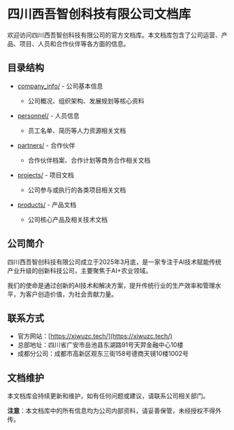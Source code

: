# 四川西吾智创科技有限公司文档库

欢迎访问四川西吾智创科技有限公司的官方文档库。本文档库包含了公司运营、产品、项目、人员和合作伙伴等各方面的信息。

## 目录结构

- [company_info/](company_info/) - 公司基本信息
  - 公司概况、组织架构、发展规划等核心资料
  
- [personnel/](personnel/) - 人员信息
  - 员工名单、简历等人力资源相关文档
  
- [partners/](partners/) - 合作伙伴
  - 合作伙伴档案、合作计划等商务合作相关文档
  
- [projects/](projects/) - 项目文档
  - 公司参与或执行的各类项目相关文档
  
- [products/](products/) - 产品文档
  - 公司核心产品及相关技术文档

## 公司简介

四川西吾智创科技有限公司成立于2025年3月底，是一家专注于AI技术赋能传统产业升级的创新科技公司，主要聚焦于AI+农业领域。

我们的使命是通过创新的AI技术和解决方案，提升传统行业的生产效率和管理水平，为客户创造价值，为社会贡献力量。

## 联系方式

- 官方网站：[https://xiwuzc.tech/](https://xiwuzc.tech/)
- 总部地址：四川省广安市岳池县东湖路91号天羿金融中心10楼
- 成都分公司：成都市高新区观东三街158号德商天镜10楼1002号

## 文档维护

本文档库会持续更新和维护，如有任何问题或建议，请联系公司相关部门。

**注意**：本文档库中的所有信息均为公司内部资料，请妥善保管，未经授权不得外传。